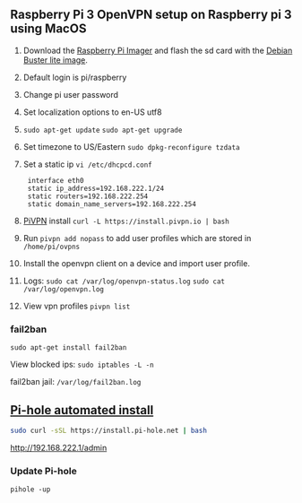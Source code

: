 ## Raspberry Pi 3 OpenVPN setup on Raspberry pi 3 using MacOS

1. Download the [Raspberry Pi Imager](https://www.raspberrypi.org/software/) and flash the sd card with the [Debian Buster lite image](https://downloads.raspberrypi.org/raspios_lite_armhf/images/raspios_lite_armhf-2021-01-12/2021-01-11-raspios-buster-armhf-lite.zip).
2. Default login is pi/raspberry
3. Change pi user password
4. Set localization options to en-US utf8
5. `sudo apt-get update`
   `sudo apt-get upgrade`
7. Set timezone to US/Eastern `sudo dpkg-reconfigure tzdata`
8. Set a static ip `vi /etc/dhcpcd.conf`
		
		interface eth0
		static ip_address=192.168.222.1/24
		static routers=192.168.222.254
		static domain_name_servers=192.168.222.254

9. [PiVPN](https://www.pivpn.io/) install `curl -L https://install.pivpn.io | bash`
10. Run `pivpn add nopass` to add user profiles which are stored in `/home/pi/ovpns`
11. Install the openvpn client on a device and import user profile.
12. Logs:
`sudo cat /var/log/openvpn-status.log`
`sudo cat /var/log/openvpn.log`

13. View vpn profiles `pivpn list`

### fail2ban
`sudo apt-get install fail2ban`

View blocked ips: `sudo iptables -L -n`

fail2ban jail: `/var/log/fail2ban.log`

## [Pi-hole automated install](https://github.com/pi-hole/pi-hole/#one-step-automated-install)
```bash
sudo curl -sSL https://install.pi-hole.net | bash
```
http://192.168.222.1/admin

### Update Pi-hole
`pihole -up`
